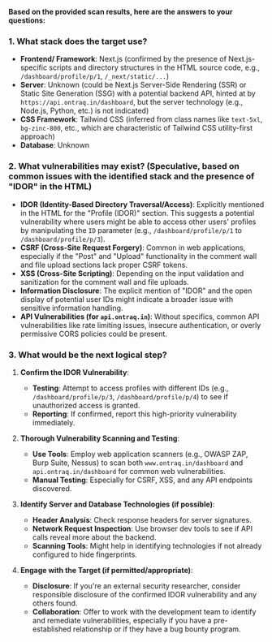 **Based on the provided scan results, here are the answers to your questions:**

### 1. **What stack does the target use?**

* **Frontend/ Framework**: Next.js (confirmed by the presence of Next.js-specific scripts and directory structures in the HTML source code, e.g., `/dashboard/profile/p/1`, `/_next/static/...`)
* **Server**: Unknown (could be Next.js Server-Side Rendering (SSR) or Static Site Generation (SSG) with a potential backend API, hinted at by `https://api.ontraq.in/dashboard`, but the server technology (e.g., Node.js, Python, etc.) is not indicated)
* **CSS Framework**: Tailwind CSS (inferred from class names like `text-5xl`, `bg-zinc-800`, etc., which are characteristic of Tailwind CSS utility-first approach)
* **Database**: Unknown

### 2. **What vulnerabilities may exist? (Speculative, based on common issues with the identified stack and the presence of "IDOR" in the HTML)**

* **IDOR (Identity-Based Directory Traversal/Access)**: Explicitly mentioned in the HTML for the "Profile (IDOR)" section. This suggests a potential vulnerability where users might be able to access other users' profiles by manipulating the `ID` parameter (e.g., `/dashboard/profile/p/1` to `/dashboard/profile/p/3`).
* **CSRF (Cross-Site Request Forgery)**: Common in web applications, especially if the "Post" and "Upload" functionality in the comment wall and file upload sections lack proper CSRF tokens.
* **XSS (Cross-Site Scripting)**: Depending on the input validation and sanitization for the comment wall and file uploads.
* **Information Disclosure**: The explicit mention of "IDOR" and the open display of potential user IDs might indicate a broader issue with sensitive information handling.
* **API Vulnerabilities (for `api.ontraq.in`)**: Without specifics, common API vulnerabilities like rate limiting issues, insecure authentication, or overly permissive CORS policies could be present.

### 3. **What would be the next logical step?**

1. **Confirm the IDOR Vulnerability**:
   - **Testing**: Attempt to access profiles with different IDs (e.g., `/dashboard/profile/p/3`, `/dashboard/profile/p/4`) to see if unauthorized access is granted.
   - **Reporting**: If confirmed, report this high-priority vulnerability immediately.

2. **Thorough Vulnerability Scanning and Testing**:
   - **Use Tools**: Employ web application scanners (e.g., OWASP ZAP, Burp Suite, Nessus) to scan both `www.ontraq.in/dashboard` and `api.ontraq.in/dashboard` for common web vulnerabilities.
   - **Manual Testing**: Especially for CSRF, XSS, and any API endpoints discovered.

3. **Identify Server and Database Technologies (if possible)**:
   - **Header Analysis**: Check response headers for server signatures.
   - **Network Request Inspection**: Use browser dev tools to see if API calls reveal more about the backend.
   - **Scanning Tools**: Might help in identifying technologies if not already configured to hide fingerprints.

4. **Engage with the Target (if permitted/appropriate)**:
   - **Disclosure**: If you're an external security researcher, consider responsible disclosure of the confirmed IDOR vulnerability and any others found.
   - **Collaboration**: Offer to work with the development team to identify and remediate vulnerabilities, especially if you have a pre-established relationship or if they have a bug bounty program.